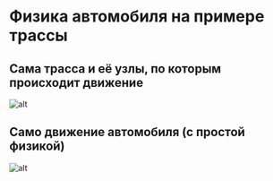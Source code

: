 # Физика автомобиля на примере трассы 
## Сама трасса и её узлы, по которым происходит движение 
![alt](Vid_gif_info/CarDriving.gif)
## Само движение автомобиля (с простой физикой) 
![alt](Vid_gif_info/CarDriving_1.gif)